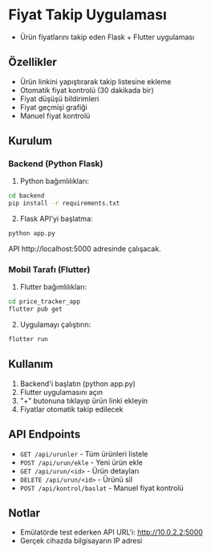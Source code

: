 # Fiyat Takip Uygulaması

- Ürün fiyatlarını takip eden Flask + Flutter uygulaması

## Özellikler

- Ürün linkini yapıştırarak takip listesine ekleme
- Otomatik fiyat kontrolü (30 dakikada bir)
- Fiyat düşüşü bildirimleri
- Fiyat geçmişi grafiği
- Manuel fiyat kontrolü

## Kurulum

### Backend (Python Flask)

1. Python bağımlılıkları:
```bash
cd backend
pip install -r requirements.txt
```

2. Flask API'yi başlatma:
```bash
python app.py
```

API http://localhost:5000 adresinde çalışacak.

### Mobil Tarafı (Flutter)

1. Flutter bağımlılıkları:
```bash
cd price_tracker_app
flutter pub get
```

2. Uygulamayı çalıştırın:
```bash
flutter run
```

## Kullanım

1. Backend'i başlatın (python app.py)
2. Flutter uygulamasını açın
3. "+" butonuna tıklayıp ürün linki ekleyin
4. Fiyatlar otomatik takip edilecek

## API Endpoints

- `GET /api/urunler` - Tüm ürünleri listele
- `POST /api/urun/ekle` - Yeni ürün ekle
- `GET /api/urun/<id>` - Ürün detayları
- `DELETE /api/urun/<id>` - Ürünü sil
- `POST /api/kontrol/baslat` - Manuel fiyat kontrolü

## Notlar

- Emülatörde test ederken API URL'i: http://10.0.2.2:5000
- Gerçek cihazda bilgisayarın IP adresi
